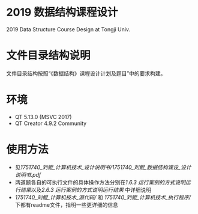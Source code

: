 # 2019 数据结构课程设计
2019 Data Structure Course Design at Tongji Univ.

# 文件目录结构说明
文件目录结构按照“《数据结构》课程设计计划及题目”中的要求构建。

# 环境
* QT 5.13.0 (MSVC 2017)
* QT Creator 4.9.2 Community

# 使用方法
* 见*1751740_刘鲲_计算机技术_设计说明书/1751740_刘鲲_数据结构课设_设计说明书.pdf*
* 两道题各自的可执行文件的具体操作方法分别在*1.6.3 运行案例的方式说明运行结果*以及*2.6.3 运行案例的方式说明运行结果*
中详细说明
* *1751740_刘鲲_计算机技术_源代码/* 和 *1751740_刘鲲_计算机技术_执行程序/* 下都有readme文件，指明一些更详细的信息
